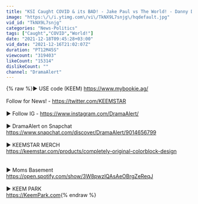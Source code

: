 ```yaml
---
title: "KSI Caught COVID & its BAD! - Jake Paul vs The World! - Danny Duncan Alleged Victim #4 !"
image: "https:\/\/i.ytimg.com\/vi\/TkNX9L7snjg\/hqdefault.jpg"
vid_id: "TkNX9L7snjg"
categories: "News-Politics"
tags: ["Caught","COVID","World!"]
date: "2021-12-18T09:45:28+03:00"
vid_date: "2021-12-16T21:02:07Z"
duration: "PT12M45S"
viewcount: "319403"
likeCount: "15314"
dislikeCount: ""
channel: "DramaAlert"
---
```

{% raw %}► USE code (KEEM) <a rel="nofollow" target="blank" href="https://www.mybookie.ag/">https://www.mybookie.ag/</a><br /><br />Follow for News! - <a rel="nofollow" target="blank" href="https://twitter.com/KEEMSTAR">https://twitter.com/KEEMSTAR</a><br /><br />► Follow IG - <a rel="nofollow" target="blank" href="https://www.instagram.com/DramaAlert/">https://www.instagram.com/DramaAlert/</a><br /><br />► DramaAlert on Snapchat <a rel="nofollow" target="blank" href="https://www.snapchat.com/discover/DramaAlert/9014656799">https://www.snapchat.com/discover/DramaAlert/9014656799</a><br /><br />► KEEMSTAR MERCH <br /><a rel="nofollow" target="blank" href="https://keemstar.com/products/completely-original-colorblock-design">https://keemstar.com/products/completely-original-colorblock-design</a><br /><br /><br />► Moms Basement <br /><a rel="nofollow" target="blank" href="https://open.spotify.com/show/3W8pwzlQAsAeOBrgZeReqJ">https://open.spotify.com/show/3W8pwzlQAsAeOBrgZeReqJ</a><br /><br />► KEEM PARK <br /><a rel="nofollow" target="blank" href="https://KeemPark.com">https://KeemPark.com</a>{% endraw %}
